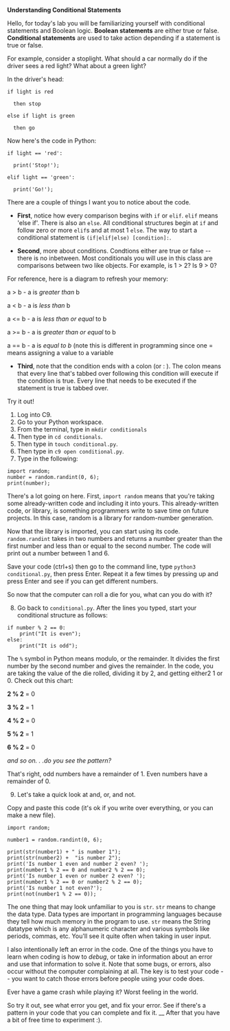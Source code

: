 
**Understanding Conditional Statements**

Hello, for today's lab you will be familiarizing yourself with conditional statements and Boolean logic.  **Boolean statements** are either true or false.  **Conditional statements** are used to take action depending if a statement is true or false.

For example, consider a stoplight.  What should a car normally do if the driver sees a red light?  What about a green light?

In the driver's head:
```
if light is red

  then stop
  
else if light is green

  then go
```
Now here's the code in Python:
```
if light == 'red':

  print('Stop!');
  
elif light == 'green':

  print('Go!');
````
There are a couple of things I want you to notice about the code.

* **First**, notice how every comparison begins with `if` or `elif`.  `elif` means 'else if'.  There is also an `else`.  All conditional structures begin at `if` and follow zero or more `elif`s and at most 1 `else`.  The way to start a conditional statement is `(if|elif|else) [condition]:`.

* **Second**, more about conditions.  Condtions either are true or false -- there is no inbetween.  Most conditionals you will use in this class are comparisons between two like objects.  For example, is 1 > 2?  Is 9 > 0?

For reference, here is a diagram to refresh your memory:

a > b - a is *greater than* b

a < b - a is *less than* b

a <= b - a is *less than or equal* to b

a >= b - a is *greater than or equal* to b

a == b - a is *equal to b* (note this is different in programming since one = means assigning a value to a variable

* **Third**, note that the condition ends with a colon (or : ).  The colon means that every line that's tabbed over following this condition will execute if the condition is true.  Every line that needs to be executed if the statement is true is tabbed over.

Try it out!
1.  Log into C9.
2.  Go to your Python workspace.
3.  From the terminal, type in `mkdir conditionals`
4.  Then type in `cd conditionals`.
5.  Then type in `touch conditional.py`.
6.  Then type in `c9 open conditional.py`.
7.  Type in the following:
```
import random;
number = random.randint(0, 6);
print(number);
```

There's a lot going on here.  First, `import random` means that you're taking some already-written code and including it into yours.  This already-written code, or library, is something programmers write to save time on future projects.  In this case, random is a library for random-number generation.

Now that the library is imported, you can start using its code.  `random.randint` takes in two numbers and returns a number greater than the first number and less than or equal to the second number.  The code will print out a number between 1 and 6.

Save your code (ctrl+s) then go to the command line, type `python3 conditional.py`, then press Enter.  Repeat it a few times by pressing up and press Enter and see if you can get different numbers.

So now that the computer can roll a die for you, what can you do with it?

8.  Go back to `conditional.py`.  After the lines you typed, start your conditional structure as follows:
```
if number % 2 == 0:
    print("It is even");
else:
    print("It is odd");
```
The `%` symbol in Python means modulo, or the remainder.  It divides the first number by the second number and gives the remainder.  In the code, you are taking the value of the die rolled, dividing it by 2, and getting either2 1 or 0.  Check out this chart:

**2 % 2** = 0

**3 % 2** = 1

**4 % 2** = 0

**5 % 2** = 1

**6 % 2** = 0

*and so on. . .do you see the pattern?*

That's right, odd numbers have a remainder of 1.  Even numbers have a remainder of 0.

9.  Let's take a quick look at and, or, and not.

Copy and paste this code (it's ok if you write over everything, or you can make a new file).
```
import random;

number1 = random.randint(0, 6);

print(str(number1) + " is number 1");
print(str(number2) +  "is number 2");
print('Is number 1 even and number 2 even? ');
print(number1 % 2 == 0 and number2 % 2 == 0);
print('Is number 1 even or number 2 even? ');
print(number1 % 2 == 0 or number2 % 2 == 0);
print('Is number 1 not even?');
print(not(number1 % 2 == 0));
```
The one thing that may look unfamiliar to you is `str`.  `str` means to change the data type.  Data types are important in programming languages because they tell how much memory in the program to use.   `str` means the String datatype which is any alphanumeric character and various symbols like periods, commas, etc.  You'll see it quite often when taking in user input.  

I also intentionally left an error in the code.  One of the things you have to learn when coding is how to *debug*, or take in information about an error and use that information to solve it.  Note that some bugs, or errors, also occur without the computer complaining at all.  The key is to test your code -- you want to catch those errors before people using your code does.

Ever have a game crash while playing it?  Worst feeling in the world.

So try it out, see what error you get, and fix your error.  See if there's a pattern in your code that you can complete and fix it.
__
After that you have a bit of free time to experiment :).
